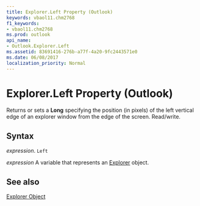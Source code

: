 ```yaml
---
title: Explorer.Left Property (Outlook)
keywords: vbaol11.chm2768
f1_keywords:
- vbaol11.chm2768
ms.prod: outlook
api_name:
- Outlook.Explorer.Left
ms.assetid: 83691416-276b-a77f-4a20-9fc2443571e0
ms.date: 06/08/2017
localization_priority: Normal
---
```



# Explorer.Left Property (Outlook)

Returns or sets a  **Long** specifying the position (in pixels) of the left vertical edge of an explorer window from the edge of the screen. Read/write.


## Syntax

_expression_. `Left`

_expression_ A variable that represents an [Explorer](./Outlook.Explorer.md) object.


## See also


[Explorer Object](Outlook.Explorer.md)

